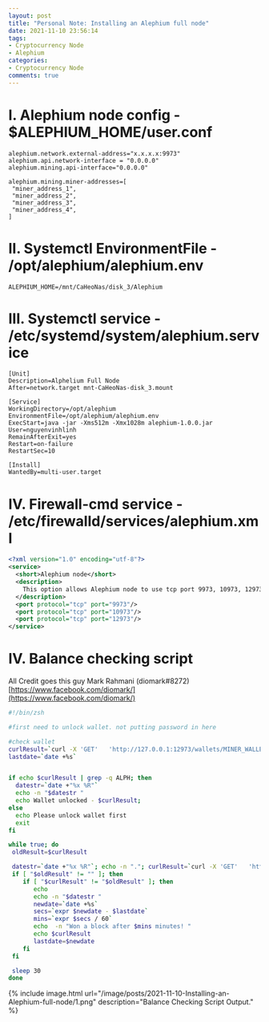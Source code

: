 ```yaml
---
layout: post
title: "Personal Note: Installing an Alephium full node"
date: 2021-11-10 23:56:14
tags:
- Cryptocurrency Node
- Alephium
categories:
- Cryptocurrency Node
comments: true
---
```

# I. Alephium node config - $ALEPHIUM_HOME/user.conf
```config
alephium.network.external-address="x.x.x.x:9973"
alephium.api.network-interface = "0.0.0.0"
alephium.mining.api-interface="0.0.0.0"

alephium.mining.miner-addresses=[
 "miner_address_1",
 "miner_address_2",
 "miner_address_3",
 "miner_address_4",
]
```

# II. Systemctl EnvironmentFile - /opt/alephium/alephium.env
``` config
ALEPHIUM_HOME=/mnt/CaHeoNas/disk_3/Alephium
```

# III. Systemctl service - /etc/systemd/system/alephium.service

```systemd
[Unit]
Description=Alphelium Full Node
After=network.target mnt-CaHeoNas-disk_3.mount

[Service]
WorkingDirectory=/opt/alephium
EnvironmentFile=/opt/alephium/alephium.env
ExecStart=java -jar -Xms512m -Xmx1028m alephium-1.0.0.jar
User=nguyenvinhlinh
RemainAfterExit=yes
Restart=on-failure
RestartSec=10

[Install]
WantedBy=multi-user.target
```

# IV. Firewall-cmd service - /etc/firewalld/services/alephium.xml

```xml
<?xml version="1.0" encoding="utf-8"?>
<service>
  <short>Alephium node</short>
  <description>
    This option allows Alephium node to use tcp port 9973, 10973, 12973
  </description>
  <port protocol="tcp" port="9973"/>
  <port protocol="tcp" port="10973"/>
  <port protocol="tcp" port="12973"/>
</service>
```

# IV. Balance checking script
All Credit goes this guy Mark Rahmani (diomark#8272) [https://www.facebook.com/diomark/](https://www.facebook.com/diomark/)

```sh
#!/bin/zsh

#first need to unlock wallet. not putting password in here

#check wallet
curlResult=`curl -X 'GET'   'http://127.0.0.1:12973/wallets/MINER_WALLET_NAME/balances'   -H 'accept: application/json' 2>/dev/null | json_pp | grep totalBalanceHint| cut -f1 -d","`
lastdate=`date +%s`


if echo $curlResult | grep -q ALPH; then
  datestr=`date +"%x %R"`
  echo -n "$datestr "
  echo Wallet unlocked - $curlResult;
else
  echo Please unlock wallet first
  exit
fi

while true; do
 oldResult=$curlResult

 datestr=`date +"%x %R"`; echo -n "."; curlResult=`curl -X 'GET'   'http://127.0.0.1:12973/wallets/MINER_WALLET_NAME/balances'   -H 'accept: application/json' 2>/dev/null | json_pp | grep totalBalanceHint| cut -f1 -d","`
 if [ "$oldResult" != "" ]; then
    if [ "$curlResult" != "$oldResult" ]; then
       echo
       echo -n "$datestr "
       newdate=`date +%s`
       secs=`expr $newdate - $lastdate`
       mins=`expr $secs / 60`
       echo  -n "Won a block after $mins minutes! "
       echo $curlResult
       lastdate=$newdate
    fi
 fi

 sleep 30
done

```


{% include image.html url="/image/posts/2021-11-10-Installing-an-Alephium-full-node/1.png" description="Balance Checking Script Output." %}
